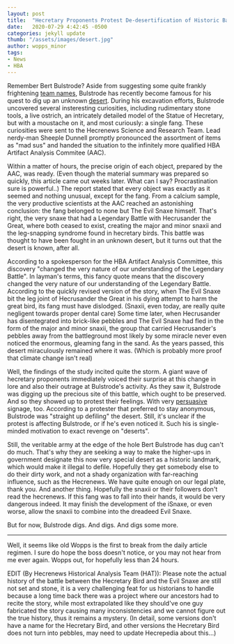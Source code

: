 ```yaml
---
layout: post
title:  "Hecretary Proponents Protest De-desertification of Historic Battle Site"
date:   2020-07-29 4:42:45 -0500
categories: jekyll update
thumb: "/assets/images/desert.jpg"
author: wopps_minor
tags:
- News
- HBA
---
```


Remember Bert Bulstrode? Aside from suggesting some quite frankly frightening [team names](https://hecrenews.github.io/jekyll/update/2020/05/24/local-sports-team-loses-faith-in-humanity-after-name-selection-competition.html), Bulstrode has recently become famous for his quest to dig up an unknown [desert](https://hecrenews.github.io/jekyll/update/2020/07/21/one-man-to-take-revenge-on-deserts-for-enormous-weight-gain.html). During his excavation efforts, Bulstrode uncovered several insteresting curiosities, including rudimentary stone tools, a live ostrich, an intricately detailed model of the Statue of Hecretary, but with a moustache on it, and most curiously: a single fang. These curiosities were sent to the Hecrenews Science and Research Team. Lead nerdy-man Sheeple Dunnell promptly pronounced the assortment of items as "mad sus" and handed the situation to the infinitely more qualified HBA Artifact Analysis Commitee (AAC). 

Within a matter of hours, the precise origin of each object, prepared by the AAC, was ready. (Even though the material summary was prepared so quickly, this article came out weeks later. What can I say? Procrastination sure is powerful..) The report stated that every object was exactly as it seemed and nothing unusual, except for the fang. From a calcium sample, the very productive scientists at the AAC reached an astonishing conclusion: the fang belonged to none but The Evil Snaxe himself. That's right, the very snaxe that had a Legendary Battle with Hecrusander the Great, where both ceased to exist, creating the major and minor snaxii and the leg-snapping syndrome found in hecretary birds. This battle was thought to have been fought in an unknown desert, but it turns out that the desert is known, after all. 

According to a spokesperson for the HBA Artifact Analysis Committee, this discovery "changed the very nature of our understanding of the Legendary Battle". In layman's terms, this fancy quote means that the discovery changed the very nature of our understanding of the Legendary Battle. According to the quickly revised version of the story, when The Evil Snaxe bit the leg joint of Hecrusander the Great in his dying attempt to harm the great bird, its fang must have dislodged. (Snaxii, even today, are really quite negligent towards proper dental care) Some time later, when Hecrusander has disentegrated into brick-like pebbles and The Evil Snaxe had fled in the form of the major and minor snaxii, the group that carried Hecrusander's pebbles away from the battleground most likely by some miracle never even noticed the enormous, gleaming fang in the sand. As the years  passed, this desert miraculously remained where it was. (Which is probably more proof that climate change isn't real)

Well, the findings of the study incited quite the storm. A giant wave of hecretary proponents immediately voiced their surprise at this change in lore and also their outrage at Bulstrode's activity. As they saw it, Bulstrode was digging up the precious site of this battle, which ought to be preserved. And so they showed up to protest their feelings. With very [persuasive](https://hecrenews.github.io/jekyll/update/2020/06/20/writing-in-all-caps-found-to-be-more-persuasive.html) signage, too. According to a protester that preferred to stay anonymous, Bulstrode was "straight up defiling" the desert. Still, it's unclear if the protest is  affecting Bulstrode, or if he's even noticed it. Such his is single-minded motivation to exact revenge on "deserts".

Still, the veritable army at the edge of the hole Bert Bulstrode has dug can't do much. That's why they are seeking a way to make the higher-ups in government designate this now very special desert as a historic landmark, which would make it illegal to defile. Hopefully they get somebody else to do their dirty work, and not a shady organization with far-reaching influence, such as the Hecrenews. We have quite enough on our legal plate, thank you. And another thing. Hopefully the snaxii or their followers don't read the hecrenews. If this fang was to fall into  their hands, it would be very dangerous indeed. It may finish the development of the iSnaxe, or even worse, allow the snaxii to combine into the dreadeed Evil Snaxe.

But for now, Bulstrode digs. And digs. And digs some more.

---

Well, it seems like old Wopps is the first to break from the daily article regimen. I sure do hope the boss doesn't notice, or you may not hear from me ever again. Wopps out, for hopefully less than 24 hours.

EDIT (By Hecrenews Historical Analysis Team (HAT)): Please note the actual history of the battle between the Hecretary Bird and the Evil Snaxe are still not set and
stone, it is a very challenging feat for us historians to handle because a long time back there was a project where our ancestors had to recite the story, while
most extrapolated like they should've one guy fabricated the story causing many inconsistencies and we cannot figure out the true history, thus it remains a mystery.
(In detail, some versions don't have a name for the Hecretary Bird, and other versions the Hecretary Bird does not turn into pebbles, may need to update Hecrepedia
about this...)
